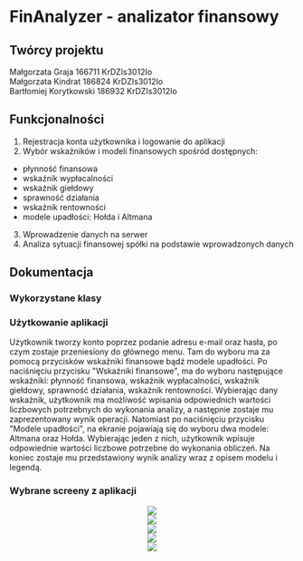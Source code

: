 # FinAnalyzer - analizator finansowy

## Twórcy projektu
Małgorzata Graja 166711 KrDZIs3012Io <br>
Małgorzata Kindrat 186824 KrDZIs3012Io <br>
Bartłomiej Korytkowski 186932 KrDZIs3012Io

## Funkcjonalności

1. Rejestracja konta użytkownika i logowanie do aplikacji
2. Wybór wskaźników i modeli finansowych spośród dostępnych: <br>
- płynność finansowa <br>
- wskaźnik wypłacalności <br>
- wskaźnik giełdowy <br>
- sprawność działania <br>
- wskaźnik rentowności <br>
- modele upadłości: Hołda i Altmana <br>
3. Wprowadzenie danych na serwer
3. Analiza sytuacji finansowej spółki na podstawie wprowadzonych danych

## Dokumentacja 
### Wykorzystane klasy


### Użytkowanie aplikacji
Użytkownik tworzy konto poprzez podanie adresu e-mail oraz hasła, po czym zostaje przeniesiony do głównego menu. Tam do wyboru ma za pomocą przycisków wskaźniki finansowe bądź modele upadłości. Po naciśnięciu przycisku "Wskaźniki finansowe", ma do wyboru następujące wskaźniki: płynność finansowa, wskaźnik wypłacalności, wskaźnik giełdowy, sprawność działania, wskaźnik rentowności. Wybierając dany wskaźnik, użytkownik ma możliwość wpisania odpowiednich wartości liczbowych potrzebnych do wykonania analizy, a następnie zostaje mu zaprezentowany wynik operacji. Natomiast po naciśnięciu przycisku "Modele upadłości", na ekranie pojawiają się do wyboru dwa modele: Altmana oraz Hołda. Wybierając jeden z nich, użytkownik wpisuje odpowiednie wartości liczbowe potrzebne do wykonania obliczeń. Na koniec zostaje mu przedstawiony wynik analizy wraz z opisem modelu i legendą. 

### Wybrane screeny z aplikacji
<p align="center">
<img src="https://raw.githubusercontent.com/maugosch/mobilki/master/screenshots/2.png"/><br>
<img src="https://raw.githubusercontent.com/maugosch/mobilki/master/screenshots/3.png"/><br>
<img src="https://raw.githubusercontent.com/maugosch/mobilki/master/screenshots/4.png"/><br>
<img src="https://raw.githubusercontent.com/maugosch/mobilki/master/screenshots/5.png"/><br>
<img src="https://raw.githubusercontent.com/maugosch/mobilki/master/screenshots/9.png"/><br>
</p>
